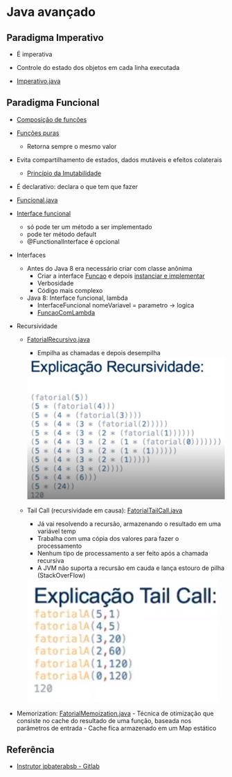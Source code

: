 # Java avançado

## Paradigma Imperativo

  - É imperativa
    
  - Controle do estado dos objetos em cada linha executada

  - [Imperativo.java](src/main/java/br/com/marcia/aula1/Imperativo.java)

## Paradigma Funcional

  - [Composição de funções](src/main/java/br/com/marcia/aula1/ComposicaoDeFuncoes.java)

  - [Funções puras](src/main/java/br/com/marcia/aula1/FuncoesPuras.java)
    - Retorna sempre o mesmo valor
      
  - Evita compartilhamento de estados, dados mutáveis e efeitos colaterais
    - [Princípio da Imutabilidade](src/main/java/br/com/marcia/aula1/Imutabilidade.java)
    
  - É declarativo: declara o que tem que fazer
    
  - [Funcional.java](src/main/java/br/com/marcia/aula1/Funcional.java)

  - [Interface funcional](src/main/java/br/com/marcia/aula1/Aula.java)
    - só pode ter um método a ser implementado
    - pode ter método default 
    - @FunctionalInterface é opcional
    
  - Interfaces       
    - Antes do Java 8 era necessário criar com classe anônima
      - Criar a interface [Funcao](src/main/java/br/com/marcia/aula1/Funcao.java) e depois [instanciar e implementar](src/main/java/br/com/marcia/aula1/FuncaoComClasseAnonima.java)
      - Verbosidade  
      - Código mais complexo  
    - Java 8: Interface funcional, lambda 
      - InterfaceFuncional nomeVariavel = parametro -> logica
      - [FuncaoComLambda](src/main/java/br/com/marcia/aula1/FuncaoComLambda.java) 
    
  - Recursividade
    
    - [FatorialRecursivo.java](src/main/java/br/com/marcia/aula1/FatorialRecursivo/FatorialRecursivo.java)
      - Empilha as chamadas e depois desempilha
      <img src="images/explicacao-recursividade.png">

    - Tail Call (recursividade em causa): [FatorialTailCall.java](src/main/java/br/com/marcia/aula1/FatorialRecursivo/FatorialTailCall.java)
      - Já vai resolvendo a recursão, armazenando o resultado em uma variável temp
      - Trabalha com uma cópia dos valores para fazer o processamento
      - Nenhum tipo de processamento a ser feito após a chamada recursiva
      - A JVM não suporta a recursão em cauda e lança estouro de pilha (StackOverFlow) 
      <img src="images/explicacao-tail-call.png">
    
   - Memorization: [FatorialMemoization.java](src/main/java/br/com/marcia/aula1/FatorialMemoization.java)
    - Técnica de otimização que consiste no cache do resultado de uma função, baseada nos parâmetros de entrada
    - Cache fica armazenado em um Map estático     
    

## Referência

  - [Instrutor jpbaterabsb - Gitlab](https://github.com/jpbaterabsb/java-avancado)

